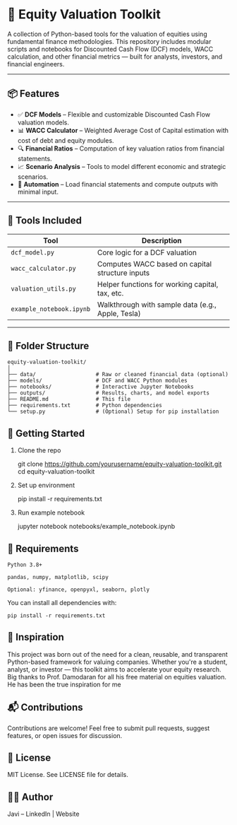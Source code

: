 # 🧮 Equity Valuation Toolkit

A collection of Python-based tools for the valuation of equities using fundamental finance methodologies. This repository includes modular scripts and notebooks for Discounted Cash Flow (DCF) models, WACC calculation, and other financial metrics — built for analysts, investors, and financial engineers.

---

## 📦 Features

- ✅ **DCF Models** – Flexible and customizable Discounted Cash Flow valuation models.
- 📊 **WACC Calculator** – Weighted Average Cost of Capital estimation with cost of debt and equity modules.
- 🔍 **Financial Ratios** – Computation of key valuation ratios from financial statements.
- 📈 **Scenario Analysis** – Tools to model different economic and strategic scenarios.
- 🧠 **Automation** – Load financial statements and compute outputs with minimal input.

---

## 🧰 Tools Included

| Tool                      | Description                                        |
|--------------------------|----------------------------------------------------|
| `dcf_model.py`           | Core logic for a DCF valuation                     |
| `wacc_calculator.py`     | Computes WACC based on capital structure inputs    |
| `valuation_utils.py`     | Helper functions for working capital, tax, etc.    |
| `example_notebook.ipynb` | Walkthrough with sample data (e.g., Apple, Tesla)  |

---

## 📂 Folder Structure

    equity-valuation-toolkit/
    │
    ├── data/                   # Raw or cleaned financial data (optional)
    ├── models/                 # DCF and WACC Python modules
    ├── notebooks/              # Interactive Jupyter Notebooks
    ├── outputs/                # Results, charts, and model exports
    ├── README.md               # This file
    ├── requirements.txt        # Python dependencies
    └── setup.py                # (Optional) Setup for pip installation


## 🚀 Getting Started
1. Clone the repo

    git clone https://github.com/yourusername/equity-valuation-toolkit.git
    cd equity-valuation-toolkit

2. Set up environment

    pip install -r requirements.txt

3. Run example notebook

    jupyter notebook notebooks/example_notebook.ipynb

## 🧾 Requirements

    Python 3.8+

    pandas, numpy, matplotlib, scipy

    Optional: yfinance, openpyxl, seaborn, plotly

You can install all dependencies with:

    pip install -r requirements.txt

## 🧠 Inspiration

This project was born out of the need for a clean, reusable, and transparent Python-based framework for valuing companies. Whether you're a student, analyst, or investor — this toolkit aims to accelerate your equity research. Big thanks to Prof. Damodaran for all his free material on equities valuation. He has been the true inspiration for me

## 📬 Contributions

Contributions are welcome! Feel free to submit pull requests, suggest features, or open issues for discussion.

## 📝 License

MIT License. See LICENSE file for details.

## 🙋‍♂️ Author

Javi – LinkedIn | Website
